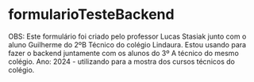 # formularioTesteBackend

OBS: Este formulário foi criado pelo professor Lucas Stasiak junto com o aluno Guilherme do 2ºB Técnico do colégio Lindaura. 
Estou usando para fazer o backend juntamente com os alunos do 3º A técnico do mesmo colégio. 
Ano: 2024 - utilizando para a mostra dos cursos técnicos do colégio.  
#####
###
